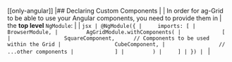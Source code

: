 [[only-angular]]
|## Declaring Custom Components
|
| In order for ag-Grid to be able to use your Angular components, you need to provide them in
| the **top level** `NgModule`:
|
| ```jsx
| @NgModule({
|     imports: [
|         BrowserModule,
|         AgGridModule.withComponents(
|             [
|                 SquareComponent,      // Components to be used within the Grid
|                 CubeComponent,
|                 // ...other components
|             ]
|         )
|     ]
| })
| ```
|
